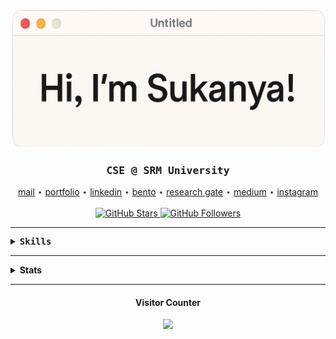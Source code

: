 <!-- Banner -->
<p align="center">
  <img src="https://github.com/Sukanyasingh3/Sukanyasingh3/blob/main/Assets/Banner%20(1).png" width="550" />
</p>

<!-- Title -->
<div align="center">
  <h3><samp>CSE @ SRM University</samp></h3>
</div>

<!-- Social Links -->
<div align="center">
  <a href="mailto:sukanyasingh303@gmail.com">mail</a> ⋆
  <a href="https://sukanya.vercel.app/">portfolio</a> ⋆
  <a href="https://www.linkedin.com/in/sukanyasingh3/">linkedin</a> ⋆
  <a href="https://bento.me/sukanyasingh">bento</a> ⋆
  <a href="https://www.researchgate.net/profile/Sukanya-Singh-5?ev=hdr_xprf">research gate</a> ⋆
  <a href="https://medium.com/@sukanyasingh303">medium</a> ⋆
  <a href="https://www.instagram.com/_sukanyasingh_/">instagram</a>
</div>

<br>

<!-- GitHub Stats Badges -->
<div align="center"> 
  <a href="https://github-readme-stats.vercel.app/api?username=Sukanyasingh3&hide_title=false&hide_border=true&show_icons=true&include_all_commits=true&line_height=20&bg_color=0,EC6C6C,FFD479,FFFC79,73FA79&theme=graywhite&locale=cn">
    <img src="https://img.shields.io/github/stars/Sukanyasingh3?color=fefb7b&logo=Undertale" alt="GitHub Stars" />
  </a>
  <a href="https://github.com/Sukanyasingh3?tab=followers">
    <img src="https://img.shields.io/github/followers/Sukanyasingh3?color=27da6b&logo=Handshake" alt="GitHub Followers" />
  </a>
</div>

---

<!-- Skills Section -->
<samp>
  <details>
    <summary><b>Skills</b></summary>
    <br><br>
    <div align="left">  
      <a href="https://www.cprogramming.com/" target="_blank">
        <img src="https://profilinator.rishav.dev/skills-assets/c-original.svg" alt="C" height="50" />
      </a>  
      <a href="https://www.cplusplus.com/" target="_blank">
        <img src="https://profilinator.rishav.dev/skills-assets/cplusplus-original.svg" alt="C++" height="50" />
      </a>  
      <a href="https://www.python.org/" target="_blank">
        <img src="https://profilinator.rishav.dev/skills-assets/python-original.svg" alt="Python" height="50" />
      </a>  
      <a href="https://www.tensorflow.org/" target="_blank">
        <img src="https://profilinator.rishav.dev/skills-assets/tensorflow-icon.svg" alt="TensorFlow" height="50" />
      </a>  
      <a href="https://keras.io/" target="_blank">
        <img src="https://profilinator.rishav.dev/skills-assets/keras.png" alt="Keras" height="50" />
      </a>  
      <a href="https://opencv.org/" target="_blank">
        <img src="https://profilinator.rishav.dev/skills-assets/opencv-icon.svg" alt="OpenCV" height="50" />
      </a>  
      <a href="https://numpy.org/" target="_blank">
        <img src="https://github.com/devicons/devicon/raw/master/icons/numpy/numpy-original.svg" alt="NumPy" height="50" />
      </a> 
      <a href="https://pytorch.org/" target="_blank">
        <img src="https://profilinator.rishav.dev/skills-assets/pytorch-icon.svg" alt="PyTorch" height="50" />
      </a>  
      <a href="https://www.java.com/" target="_blank">
        <img src="https://profilinator.rishav.dev/skills-assets/java-original-wordmark.svg" alt="Java" height="50" />
      </a>
      <a href="https://www.figma.com/" target="_blank">
        <img src="https://profilinator.rishav.dev/skills-assets/figma-icon.svg" alt="Figma" height="50" />
      </a>  
      <a href="https://en.wikipedia.org/wiki/HTML5" target="_blank">
        <img src="https://profilinator.rishav.dev/skills-assets/html5-original-wordmark.svg" alt="HTML5" height="50" />
      </a>  
      <a href="https://www.w3schools.com/css/" target="_blank">
        <img src="https://profilinator.rishav.dev/skills-assets/css3-original-wordmark.svg" alt="CSS3" height="50" />
      </a>  
      <a href="https://www.javascript.com/" target="_blank">
        <img src="https://profilinator.rishav.dev/skills-assets/javascript-original.svg" alt="JavaScript" height="50" />
      </a>  
      <a href="https://pandas.pydata.org/" target="_blank" rel="noreferrer">
        <img src="https://raw.githubusercontent.com/devicons/devicon/2ae2a900d2f041da66e950e4d48052658d850630/icons/pandas/pandas-original.svg" alt="Pandas" height="50" />
      </a> 
      <a href="https://scikit-learn.org/" target="_blank" rel="noreferrer">
        <img src="https://upload.wikimedia.org/wikipedia/commons/0/05/Scikit_learn_logo_small.svg" alt="Scikit-learn" height="50" />
      </a> 
      <a href="https://seaborn.pydata.org/" target="_blank" rel="noreferrer">
        <img src="https://seaborn.pydata.org/_images/logo-mark-lightbg.svg" alt="Seaborn" height="50" />
      </a>
    </div> 
  </details>
</samp>

---
<!-- GitHub Stats Section -->
<details>
  <summary><b>Stats</b></summary>

  <!-- Snake animation -->
  <img src="https://github.com/Sukanyasingh3/Sukanyasingh3/blob/main/Assets/snake.svg" alt="Snake animation" /><br/>

  <!-- GitHub Streak & Stats -->
  <img align="left" src="https://github-readme-streak-stats.herokuapp.com/?user=Sukanyasingh3&theme=dark&hide_border=false" height="160px" />
  <img align="left" src="https://github-readme-stats-git-masterrstaax-rickstaa.vercel.app/api?username=Sukanyasingh3&show_icons=true&theme=dark" height="160px" />

  <br><br><br><br><br>

  <!-- GitHub Profile Summary -->
  <img align="center" src="https://github-profile-summary-cards.vercel.app/api/cards/profile-details?username=Sukanyasingh3&theme=2077" height="300px" />

</details>
  </details>
</samp>

---

<!-- Visitor Counter -->
<h4 align="center">Visitor Counter</h4>
<p align="center">
  <img src="https://profile-counter.glitch.me/Sukanyasingh3/count.svg" />
</p>
